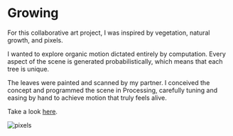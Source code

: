 # Growing
For this collaborative art project, I was inspired by vegetation, natural growth, and pixels.

I wanted to explore organic motion dictated entirely by computation. Every aspect of the scene is generated probabilistically, which means that each tree is unique.

The leaves were painted and scanned by my partner. I conceived the concept and programmed the scene in Processing, carefully tuning and easing by hand to achieve motion that truly feels alive.

Take a look [here](https://player.vimeo.com/video/178700892).


![pixels](http://nmckenna.me/projects/pics/growing.png)
